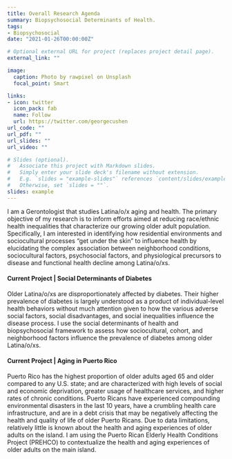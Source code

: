 ```yaml
---
title: Overall Research Agenda
summary: Biopsychosocial Determinants of Health.
tags:
- Biopsychosocial
date: "2021-01-26T00:00:00Z"

# Optional external URL for project (replaces project detail page).
external_link: ""

image:
  caption: Photo by rawpixel on Unsplash
  focal_point: Smart

links:
- icon: twitter
  icon_pack: fab
  name: Follow
  url: https://twitter.com/georgecushen
url_code: ""
url_pdf: ""
url_slides: ""
url_video: ""

# Slides (optional).
#   Associate this project with Markdown slides.
#   Simply enter your slide deck's filename without extension.
#   E.g. `slides = "example-slides"` references `content/slides/example-slides.md`.
#   Otherwise, set `slides = ""`.
slides: example
---
```


I am a Gerontologist that studies Latina/o/x aging and health. The primary objective of my research is to inform efforts aimed at reducing race/ethnic health inequalities that characterize our growing older adult population. Specifically, I am interested in identifying how residential environments and sociocultural processes “get under the skin” to influence health by elucidating the complex association between neighborhood conditions, sociocultural factors, psychosocial factors, and physiological precursors to disease and functional health decline among Latina/o/xs.

#### Current Project | Social Determinants of Diabetes
Older Latina/o/xs are disproportionately affected by diabetes. Their higher prevalence of diabetes is largely understood as a product of individual-level health behaviors without much attention given to how the various adverse social factors, social disadvantages, and social inequalities influence the disease process. I use the social determinants of health and biopsychosocial framework to assess how sociocultural, cohort, and neighborhood factors influence the prevalence of diabetes among older Latina/o/xs.

#### Current Project | Aging in Puerto Rico
Puerto Rico has the highest proportion of older adults aged 65 and older compared to any U.S. state; and are characterized with high levels of social and economic deprivation, greater usage of healthcare services, and higher rates of chronic conditions. Puerto Ricans have experienced compounding environmental disasters in the last 10 years, have a crumbling health care infrastructure, and are in a debt crisis that may be negatively affecting the health and quality of life of older Puerto Ricans. Due to data limitations, relatively little is known about the health and aging experiences of older adults on the island. I am using the Puerto Rican Elderly Health Conditions Project (PREHCO) to contextualize the health and aging experiences of older adults on the main island.
